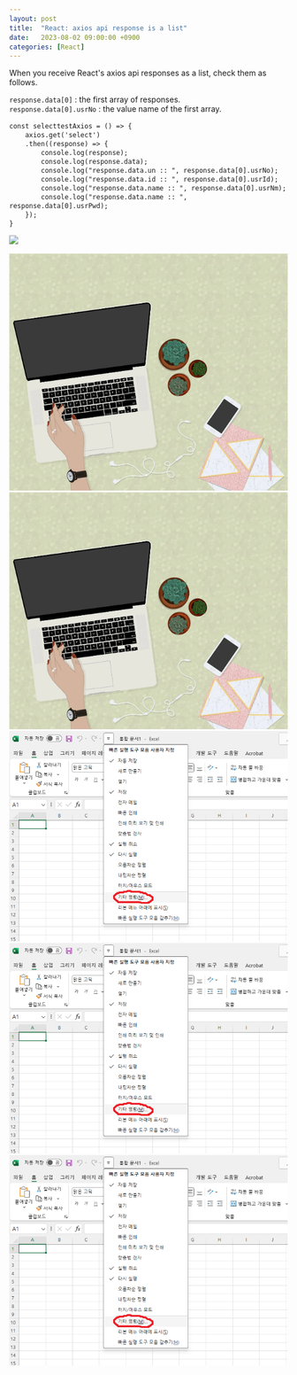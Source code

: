```yaml
---
layout: post
title:  "React: axios api response is a list"
date:   2023-08-02 09:00:00 +0900
categories: [React]
---
```


When you receive React's axios api responses as a list, check them as follows.   
   
`response.data[0]` : the first array of responses.   
`response.data[0].usrNo` : the value name of the first array.   
   
```react
const selecttestAxios = () => {
    axios.get('select')
    .then((response) => {
        console.log(response);
        console.log(response.data);
        console.log("response.data.un :: ", response.data[0].usrNo);
        console.log("response.data.id :: ", response.data[0].usrId);
        console.log("response.data.name :: ", response.data[0].usrNm);
        console.log("response.data.name :: ", response.data[0].usrPwd);
    });
}
```


<img src="https://th.bing.com/th?id=ORMS.940b39079df29728d2d4883226a4a05f&pid=Wdp&w=300&h=156&qlt=90&c=1&rs=1&dpr=1&p=0" />


![대체 텍스트](/_assets/profile.png)
![대체 텍스트](_assets/profile.png)
![대체 텍스트](https://github.com/mmmirrra/mmmirrra.github.io/blob/main/_assets/excelTool1.png)
![대체 텍스트](https://github.com/mmmirrra/mmmirrra.github.io/blob/main/_assets/excelTool1.png?raw=true)
![대체 텍스트](https://raw.githubusercontent.com/mmmirrra/mmmirrra.github.io/main/_assets/excelTool1.png)